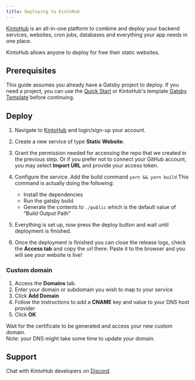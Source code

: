 ```yaml
---
title: Deploying to KintoHub
---
```


[KintoHub](https://www.kintohub.com) is an all-in-one platform to combine and deploy your backend services, websites, cron jobs, databases and everything your app needs in one place.

KintoHub allows anyone to deploy for free their static websites.

## Prerequisites

This guide assumes you already have a Gatsby project to deploy. If you need a project, you can use the [Quick Start](/docs/quick-start) or KintoHub's template [Gatsby Template](https://github.com/kintohub-examples/gatsby-site/generate) before continuing.

## Deploy

1. Navigate to [KintoHub](https://app.kintohub.com/) and login/sign-up your account.

2. Create a new service of type **Static Website**.

3. Grant the permission needed for accessing the repo that we created in the previous step. Or if you prefer not to connect your GitHub account, you may select **Import URL** and provide your access token.

4. Configure the service. Add the build command `yarn && yarn build` This command is actually doing the following:

   - Install the dependencies
   - Run the gatsby build
   - Generate the contents to `./public` which is the default value of “Build Output Path”

5. Everything is set up, now press the deploy button and wait until deployment is finished.

6. Once the deployment is finished you can close the release logs, check the **Access tab** and copy the url there. Paste it to the browser and you will see your website is live!

### Custom domain

1. Access the **Domains** tab.
2. Enter your domain or subdomain you wish to map to your service
3. Click **Add Domain**
4. Follow the instructions to add a **CNAME** key and value to your DNS host provider
5. Click **OK**

Wait for the certificate to be generated and access your new custom domain.  
Note: your DNS might take some time to update your domain.

## Support

Chat with KintoHub developers on [Discord](https://discord.com/invite/E2CMjKP).
